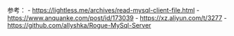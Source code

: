 参考：
	- https://lightless.me/archives/read-mysql-client-file.html
	- https://www.anquanke.com/post/id/173039
	- https://xz.aliyun.com/t/3277
	- https://github.com/allyshka/Rogue-MySql-Server